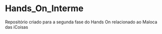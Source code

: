 # Hands_On_Interme
Repositório criado para a segunda fase do Hands On relacionado ao Maloca das iCoisas
